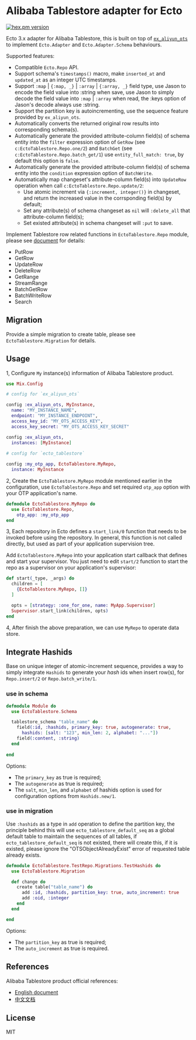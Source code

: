 # Alibaba Tablestore adapter for Ecto

[![hex.pm version](https://img.shields.io/hexpm/v/ecto_tablestore.svg)](https://hex.pm/packages/ecto_tablestore)

Ecto 3.x adapter for Alibaba Tablestore, this is built on top of [`ex_aliyun_ots`](https://hex.pm/packages/ex_aliyun_ots) to implement `Ecto.Adapter` and `Ecto.Adapter.Schema` behaviours.

Supported features:

* Compatible `Ecto.Repo` API.
* Support schema's `timestamps()` macro, make `inserted_at` and `updated_at` as an integer UTC timestamps.
* Support `:map` | `{:map, _}` | `:array` | `{:array, _}` field type, use Jason to encode the field value into :string when save, use Jason to simply decode the field value into `:map` | `:array` when read, the :keys option of Jason's decode always use :string.
* Support the partition key is autoincrementing, use the sequence feature provided by `ex_aliyun_ots`.
* Automatically converts the returned original row results into corresponding schema(s).
* Automatically generate the provided attribute-column field(s) of schema entity into the `filter` expression option of `GetRow` (see `c:EctoTablestore.Repo.one/2`) and `BatchGet` (see `c:EctoTablestore.Repo.batch_get/1`) use `entity_full_match: true`, by default this option is `false`.
* Automatically generate the provided attribute-column field(s) of schema entity into the `condition` expression option of `BatchWrite`.
* Automatically map changeset's attribute-column field(s) into `UpdateRow` operation when call `c:EctoTablestore.Repo.update/2`:
  * Use atomic increment via `{:increment, integer()}` in changeset, and return the increased value in the corrsponding field(s) by default;
  * Set any attribute(s) of schema changeset as `nil` will `:delete_all` that attribute-column field(s);
  * Set existed attribute(s) in schema changeset will `:put` to save.

Implement Tablestore row related functions in `EctoTablestore.Repo` module, please see [document](https://hexdocs.pm/ecto_tablestore/readme.html) for details:

* PutRow
* GetRow
* UpdateRow
* DeleteRow
* GetRange
* StreamRange
* BatchGetRow
* BatchWriteRow
* Search

## Migration

Provide a simple migration to create table, please see `EctoTablestore.Migration` for details.

## Usage

1, Configure `My` instance(s) information of Alibaba Tablestore product.

```elixir
use Mix.Config

# config for `ex_aliyun_ots`

config :ex_aliyun_ots, MyInstance,
  name: "MY_INSTANCE_NAME",
  endpoint: "MY_INSTANCE_ENDPOINT",
  access_key_id: "MY_OTS_ACCESS_KEY",
  access_key_secret: "MY_OTS_ACCESS_KEY_SECRET"

config :ex_aliyun_ots,
  instances: [MyInstance]
  
# config for `ecto_tablestore`

config :my_otp_app, EctoTablestore.MyRepo,
  instance: MyInstance

```

2, Create the `EctoTablestore.MyRepo` module mentioned earlier in the configuration, use `EctoTablestore.Repo` and set required `otp_app` option with your OTP application's name.

```elixir
defmodule EctoTablestore.MyRepo do
  use EctoTablestore.Repo,
    otp_app: :my_otp_app
end
```

3, Each repository in Ecto defines a `start_link/0` function that needs to be invoked before using the repository. In general, this function is not called directly, but used as
part of your application supervision tree.

Add `EctoTablestore.MyRepo` into your application start callback that defines and start your supervisor. You just need to edit `start/2` function to start the repo as a
supervisor on your application's supervisor:

```elixir
def start(_type, _args) do
  children = [
    {EctoTablestore.MyRepo, []}
  ]

  opts = [strategy: :one_for_one, name: MyApp.Supervisor]
  Supervisor.start_link(children, opts)
end
```

4, After finish the above preparation, we can use `MyRepo` to operate data store.

## Integrate Hashids

Base on unique integer of atomic-increment sequence, provides a way to simply integrate `Hashids` to generate your *hash* ids when insert row(s), for `Repo.insert/2` or `Repo.batch_write/1`.


### use in schema

```elixir
defmodule Module do
  use EctoTablestore.Schema

  tablestore_schema "table_name" do
    field(:id, :hashids, primary_key: true, autogenerate: true,
      hashids: [salt: "123", min_len: 2, alphabet: "..."])
    field(:content, :string)
  end
  
end
```

Options:

  * The `primary_key` as true is required;
  * The `autogenerate` as true is required; 
  * The `salt`, `min_len`, and `alphabet` of hashids option is used for configuration options from `Hashids.new/1`.


### use in migration

Use `:hashids` as a type in `add` operation to define the partition key,
the principle behind this will use `ecto_tablestore_default_seq` as a global default table to maintain the sequences of all tables, if `ecto_tablestore_default_seq` is not existed, there will create this, if it is existed, please ignore the "OTSObjectAlreadyExist" error of requested table already exists.

```elixir
defmodule EctoTablestore.TestRepo.Migrations.TestHashids do
  use EctoTablestore.Migration

  def change do
    create table("table_name") do
      add :id, :hashids, partition_key: true, auto_increment: true
      add :oid, :integer
    end
  end

end
```

Options:

  * The `partition_key` as true is required;
  * The `auto_increment` as true is required.

## References

Alibaba Tablestore product official references:

* [English document](https://www.alibabacloud.com/help/doc-detail/27280.htm)
* [中文文档](https://help.aliyun.com/document_detail/27280.html)

## License

MIT
